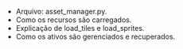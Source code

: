 * Arquivo: asset_manager.py.
* Como os recursos são carregados.
* Explicação de load_tiles e load_sprites.
* Como os ativos são gerenciados e recuperados.